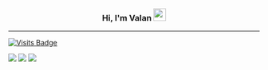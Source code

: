 <h3 align="center">Hi, I'm Valan <img src="https://media.giphy.com/media/hvRJCLFzcasrR4ia7z/giphy.gif" width="25px"></h3>
<p align="center">
  
---
[![Visits Badge](https://badges.pufler.dev/visits/valanm22/valanm22)](https://badges.pufler.dev)
  
[![](https://img.shields.io/badge/Gmail-D14836?style=for-the-badge&logo=gmail&logoColor=white)](mailto://valanm22@gmail.com)
[![](https://img.shields.io/badge/LinkedIn-0077B5?style=for-the-badge&logo=linkedin&logoColor=white)](https://www.linkedin.com/in/valan-baptist-mathuranayagam-42b620213/)
[![](https://img.shields.io/badge/Stack_Overflow-FE7A16?style=for-the-badge&logo=stack-overflow&logoColor=white)](https://stackoverflow.com/users/17031913/valan)
